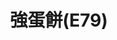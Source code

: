 ---
title: "強蛋餅(E79)"
description: "強蛋餅(E79)"
layout: shop
keywords:
  - 美食競賽
  - 台灣美食
  - 美食精選
datePublished: "2025-06-30"
dateModified: "2025-07-02"
city: "花蓮縣"
district: "花蓮市"
address: "花蓮縣花蓮市明義街E79"
phone: "0922288775"
geo: "23.97085864409738, 121.61065466838497"
google_map: "https://maps.app.goo.gl/imv7R7SK6SbX8nix5"
footinder: "https://footinder.com.tw/%E8%8A%B1%E8%93%AE%E7%B8%A3%E8%8A%B1%E8%93%AE%E5%B8%82/121700/"
official: "https://www.facebook.com/profile.php?id=100057469899289"
award:
  - name: "夜市王"
    year: "2024"
    entries:
      - nightMarket: "東大門夜市"
        food_type: "新創料理"
        rank: "第二名"

---